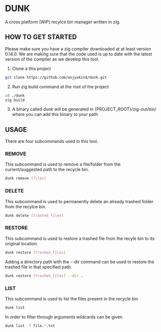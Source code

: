 # DUNK

A cross platform (WIP) recylce bin manager written in zig. 

## HOW TO GET STARTED

Please make sure you have a zig compiler downloaded at at least version 0.14.0. We are making sure that the code used is up to date with the
latest version of the compiler as we develop this tool.

1. Clone a this project
```bash
git clone https://github.com/anjyakind/dunk.git
```

2. Run zig build command at the root of the project
```bash
cd ./dunk 
zig build
```

3. A binary called dunk will be generated in {PROJECT_ROOT}/zig-out/bin/ where you can add this binary to your path

## USAGE

There are four subcommands used in this tool. 

### REMOVE

This subcommand is used to remove a file/folder from the current/suggested path to the recycle bin.
```bash
dunk remove [files]
```

### DELETE

This subcommand is used to permanently delete an already trashed folder from the recylce bin.
```bash 
dunk delete [trashed_files]
```

### RESTORE

This subcommand is used to restore a trashed file from the recyle bin to its original location.
```bash
dunk restore [trashed_files]
```

Adding a directory path with the --dir command can be used to restore the trashed file in that specified path. 
```bash
dunk restore [trashed_files] --dir .
```


### LIST

This subcommand is used to list the files present in the recycle bin

```bash
dunk list
```

In order to filter through arguments wildcards can be given

```bash
dunk list -f file.*.txt
```
